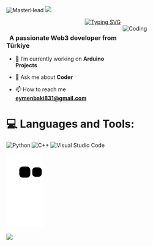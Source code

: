 ![MasterHead](https://github.com/Eymen-Yigit-Baki/Eymen-Yigit-Baki/blob/main/img/Github%20Banner.jpg)
![](https://komarev.com/ghpvc/?username=Eymen-Yigit-Baki&color=blue)
<div align="center">
 <a href="https://github.com/Eymen-Yigit-Baki">
  <img src="https://readme-typing-svg.demolab.com?font=Fira+Code&size=28&duration=3000&pause=500&center=true&vCenter=true&width=435&lines=%e2%9c%a8+Eymen-+Yigit-+Baki-+%e2%9c%a8;%f0%9f%93%9a+Tech+Savyy+%f0%9f%92%bb;Welcome+To+My+Profile+%f0%9f%91%80" alt="Typing SVG" />
 </a>
</div>

<img src="https://github.com/Eymen-Yigit-Baki/Eymen-Yigit-Baki/blob/main/img/EatSleepCodeRepeat.gif" alt="Coding" width=200 height=200 align="right">


<h3 align="left">&nbsp; A passionate Web3 developer from Türkiye</h3>

- 🔭 I’m currently working on **Arduino Projects**

- 💬 Ask me about **Coder**

- 📫 How to reach me **eymenbaki831@gmail.com**





<!--
<details>
  <summary>:zap: GitHub Stats</summary> 
-->
# 💻 Languages and Tools:

![Python](https://img.shields.io/badge/python-3670A0?style=for-the-badge&logo=python&logoColor=ffdd54)
![C++](https://img.shields.io/badge/-C++-365dbf.svg?logo=C%2B%2B&style=for-the-badge)
![Visual Studio Code](https://img.shields.io/badge/Visual%20Studio%20Code-0078d7.svg?style=for-the-badge&logo=visual-studio-code&logoColor=white)







<picture>
  <source media="(prefers-color-scheme: dark)" srcset="https://raw.githubusercontent.com/Eymen-Yigit-Baki/Eymen-Yigit-Baki/output/github-contribution-grid-snake-dark.svg">
  <source media="(prefers-color-scheme: light)" srcset="https://raw.githubusercontent.com/Eymen-Yigit-Baki/Eymen-Yigit-Baki/output/github-contribution-grid-snake.svg">
  <img alt="github contribution grid snake animation" src="https://raw.githubusercontent.com/Eymen-Yigit-Baki/Eymen-Yigit-Baki/output/github-contribution-grid-snake.svg">
</picture>




  
  
 <!--
 [![Top Langs](https://github-readme-stats.vercel.app/api/top-langs/?username=Eymen-Yigit-Baki&layout=compact&langs_count=25&title_color=0000ee&text_color=ffffff&bg_color=000000&hide_border=true)](https://github.com/Eymen-Yigit-Baki/github-readme-stats)
-->


<br />

![](https://github-profile-trophy.vercel.app/?username=Eymen-Yigit-Baki&theme=dracula&no-frame=false&no-bg=false&margin-w=4)


<br />


<br />


<!--
</details>
-->

<!--
<details>
   <summary>:zap: Languages and Tools</summary>
 -->
